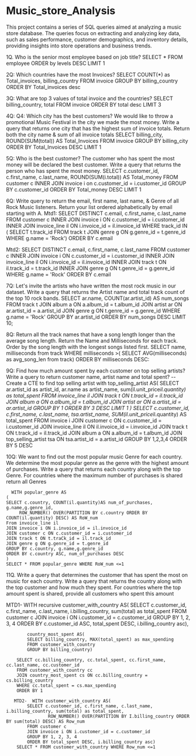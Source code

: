 # Music_store_Analysis
This project contains a series of SQL queries aimed at analyzing a music store database. The queries focus on extracting and analyzing key data, such as sales performance, customer demographics, and inventory details, providing insights into store operations and business trends.

1Q. Who is the senior most employee based on job title? 
    SELECT * FROM employee
    ORDER by levels DESC
    LIMIT 1

2Q: Which countries have the most Invoices?
    SELECT COUNT(*) as Total_invoices, billing_country 
    FROM invoice
    GROUP BY billing_country
    ORDER BY Total_invoices desc

3Q: What are top 3 values of total invoice and the countries? 
    SELECT billing_country, total FROM invoice 
    ORDER BY total desc
    LIMIT 3

4Q: Q4: Which city has the best customers? We would like to throw a promotional Music Festival in the city we made the most money. 
	Write a query that returns one city that has the highest sum of invoice totals. 
	Return both the city name & sum of all invoice totals
    SELECT billing_city, ROUND(SUM(total)) AS Total_Invoices
    FROM invoice
    GROUP BY billing_city
    ORDER BY Total_Invoices  DESC
    LIMIT 1

5Q: Who is the best customer? The customer who has spent the most money will be declared the best customer. 
    Write a query that returns the person who has spent the most money.
    SELECT c.customer_id, c.first_name, c.last_name, ROUND(SUM(i.total)) AS Total_money 
    FROM customer c
    INNER JOIN invoice i
    on c.customer_id = i.customer_id
    GROUP BY c.customer_id
    ORDER BY Total_money DESC
    LIMIT 1

6Q: Write query to return the email, first name, last name, & Genre of all Rock Music listeners. 
    Return your list ordered alphabetically by email starting with A.
Mtd1:   SELECT DISTINCT c.email, c.first_name, c.last_name FROM customer c
        INNER JOIN invoice i ON c.customer_id = i.customer_id
        INNER JOIN invoice_line il ON i.invoice_id = il.invoice_id
        WHERE track_id IN (
        	SELECT t.track_id FROM track t
        	JOIN genre g ON g.genre_id = t.genre_id
        	WHERE g.name = 'Rock')
        ORDER BY c.email 

Mtd2:   SELECT DISTINCT c.email, c.first_name, c.last_name FROM customer c
        INNER JOIN invoice i ON c.customer_id = i.customer_id
        INNER JOIN invoice_line il ON i.invoice_id = il.invoice_id
        INNER JOIN track t ON il.track_id = t.track_id
        INNER JOIN genre g ON t.genre_id = g.genre_id
        WHERE g.name = 'Rock'
        ORDER BY c.email 

 7Q: Let's invite the artists who have written the most rock music in our dataset. 
     Write a query that returns the Artist name and total track count of the top 10 rock bands. 
     	SELECT ar.name, COUNT(ar.artist_id) AS num_songs FROM track t
	JOIN album a ON a.album_id = t.album_id
	JOIN artist ar ON ar.artist_id = a.artist_id
	JOIN genre g ON t.genre_id = g.genre_id
	WHERE g.name = 'Rock'
	GROUP BY ar.artist_id
	ORDER BY num_songs DESC
	LIMIT 10;

 8Q: Return all the track names that have a song length longer than the average song length. 
     Return the Name and Milliseconds for each track. Order by the song length with the longest songs listed first. 
     SELECT name, milliseconds from track
     WHERE milliseconds >(
	SELECT AVG(milliseconds) as avg_song_len
	from track)
     ORDER BY milliseconds DESC:

9Q: Find how much amount spent by each customer on top selling artists? Write a query to return customer name, artist name and total spent?
    --Create a CTE to find top selling artist
 	with top_selling_artist AS(
		SELECT ar.artist_id as artist_id, ar.name as artist_name, sum(il.unit_price*il.quantity) as total_spent 
		FROM invoice_line il
		JOIN track t ON t.track_id = il.track_id
		JOIN album a ON a.album_id = t.album_id
		JOIN artist ar ON a.artist_id = ar.artist_id
		GROUP BY 1
		ORDER BY 3 DESC
		LIMIT 1
	    	)
	SELECT c.customer_id, c.first_name, c.last_name, tsa.artist_name,
	SUM(il.unit_price*il.quantity) AS total_spent
	FROM invoice i 
	JOIN customer c ON c.customer_id = i.customer_id
	JOIN invoice_line il ON il.invoice_id = i.invoice_id
	JOIN track t ON t.track_id = il.track_id
	JOIN album a ON a.album_id = t.album_id
	JOIN top_selling_artist tsa ON tsa.artist_id = a.artist_id
	GROUP BY 1,2,3,4 
	ORDER BY 5 DESC
 
 10Q: We want to find out the most popular music Genre for each country. We determine the most popular genre as the genre 
      with the highest amount of purchases. Write a query that returns each country along with the top Genre. For countries where 
      the maximum number of purchases is shared return all Genres

      WITH popular_genre AS
	(
	SELECT c.country, COUNT(il.quantity)AS num_of_purchases, g.name,g.genre_id,
		 ROW_NUMBER() OVER(PARTITION BY c.country ORDER BY COUNT(il.quantity) DESC) AS RoW_num
	From invoice_line il
	JOIN invoice i ON i.invoice_id = il.invoice_id
	JOIN customer c ON c.customer_id = i.customer_id
	JOIN track t ON t.traCk_id = il.track_id
	JOIN genre g ON g.genre_id = t.genre_id
	GROUP BY c.country, g.name,g.genre_id
	ORDER BY c.country ASC, num_of_purchases DESC 
	)
	SELECT * FROM popular_genre WHERE RoW_num <=1

 11Q. Write a query that determines the customer that has spent the most on music for each country. 
      Write a query that returns the country along with the top customer and how much they spent. 
      For countries where the top amount spent is shared, provide all customers who spent this amount

   MTD1-   	WITH recursive 
	      	customer_with_country AS(
			SELECT c.customer_id, c.first_name, c.last_name, i.billing_country, sum(total) as total_spent
			FROM customer c 
			JOIN invoice i ON i.customer_id = c.customer_id
			GROUP BY 1, 2, 3, 4 
			ORDER BY c.customer_id ASC, total_spent DESC, i.billing_country asc),
	
	    	country_most_spent AS(
			SELECT billing_country, MAX(total_spent) as max_spending
			FROM customer_with_country 
			GROUP BY billing_country)

		SELECT cc.billing_country, cc.total_spent, cc.first_name, cc.last_name, cc.customer_id
		FROM customer_with_country cc
		JOIN country_most_spent cs ON cc.billing_country = cs.billing_country
		WHERE cc.total_spent = cs.max_spending
		ORDER BY 1

       MTD2-  WITH customer_with_country AS(
			SELECT c.customer_id, c.first_name, c.last_name, i.billing_country, sum(total) as total_spent,
					ROW_NUMBER() OVER(PARTITION BY I.billing_country ORDER BY sum(total) DESC) AS Row_num
			FROM customer c
			JOIN invoice i ON i.customer_id = c.customer_id
			GROUP BY 1, 2, 3, 4 
			ORDER BY total_spent DESC, i.billing_country asc)
		SELECT * FROM customer_with_country WHERE Row_num <=1


	  



            

	







